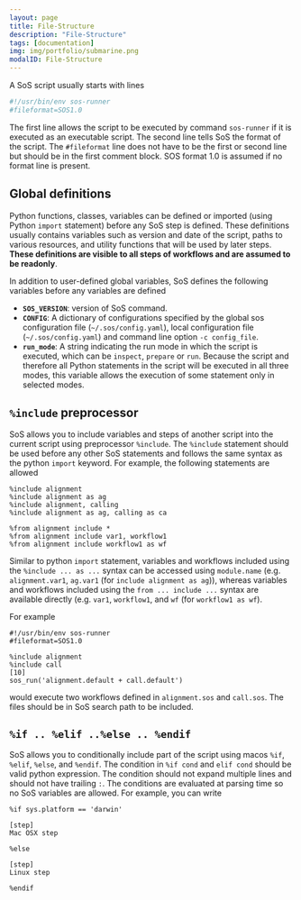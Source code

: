 ```yaml
---
layout: page
title: File-Structure
description: "File-Structure"
tags: [documentation]
img: img/portfolio/submarine.png
modalID: File-Structure
---
```


A SoS script usually starts with lines

```python
#!/usr/bin/env sos-runner
#fileformat=SOS1.0
```

The first line allows the script to be executed by command `sos-runner` if it is executed as an executable script. The second line tells SoS the format of the script. The `#fileformat` line does not have to be the first or second line but should be in the first comment block. SOS format 1.0 is assumed if no format line is present.



## Global definitions

Python functions, classes, variables can be defined or imported (using Python `import` statement) before any SoS step is defined. These definitions usually contains variables such as version and date of the script, paths to various resources, and utility functions that will be used by later steps. **These definitions are visible to all steps of workflows and are assumed to be readonly**.

In addition to user-defined global variables, SoS defines the following variables before any variables are defined

* **`SOS_VERSION`**: version of SoS command.
* **`CONFIG`**: A dictionary of configurations specified by the global sos configuration file (`~/.sos/config.yaml`), local configuration file (`~/.sos/config.yaml`) and command line option `-c config_file`. 
* **`run_mode`**: A string indicating the run mode in which the script is executed, which can be `inspect`, `prepare` or `run`. Because the script and therefore all Python statements in the script will be executed in all three modes, this variable allows the execution of some statement only in selected modes.

## `%include` preprocessor

SoS allows you to include variables and steps of another script into the current script using preprocessor `%include`. The `%include` statement should be used before any other SoS statements and follows the same syntax as the python `import` keyword. For example, the following statements are allowed

```
%include alignment
%include alignment as ag
%include alignment, calling
%include alignment as ag, calling as ca

%from alignment include *
%from alignment include var1, workflow1
%from alignment include workflow1 as wf
```

Similar to python `import` statement, variables and workflows included using the `%include ... as ...` syntax can be accessed using `module.name` (e.g. `alignment.var1`, `ag.var1` (for `include alignment as ag`)), whereas variables and workflows included using the `from ... include ...` syntax are available directly (e.g. `var1`, `workflow1`, and `wf` (for `workflow1 as wf`).

For example

```
#!/usr/bin/env sos-runner
#fileformat=SOS1.0

%include alignment
%include call
[10]
sos_run('alignment.default + call.default')
```

would execute two workflows defined in `alignment.sos` and `call.sos`. The files should be in SoS search path to be included.

## `%if .. %elif ..%else .. %endif`

SoS allows you to conditionally include part of the script using macos `%if`, `%elif`, `%else`, and `%endif`. The condition in `%if cond` and `elif cond` should be valid python expression. The condition should not expand multiple lines and should not have trailing `:`. The conditions are evaluated at parsing time so no SoS variables are allowed. For example, you can write

```
%if sys.platform == 'darwin'

[step]
Mac OSX step

%else

[step]
Linux step

%endif
```


